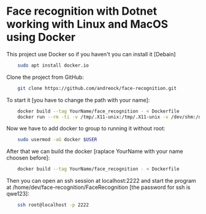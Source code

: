 # Face recognition with Dotnet working with Linux and MacOS using Docker

This project use Docker so if you haven't you can install it [Debain]

```bash
    sudo apt install docker.io
```

Clone the project from GitHub: 

```bash
    git clone https://github.com/andreock/face-recognition.git
```

To start it [you have to change the path with your name]:

```bash
    docker build --tag YourName/face_recognition - < Dockerfile
    docker run --rm -ti -v /tmp/.X11-unix:/tmp/.X11-unix -v /dev/shm:/dev/shm  --device /dev/dri --device=/dev/video0:/dev/video0 -e DISPLAY=:0 -p 2222:22 -v /dev/video0:/dev/video0 Andrae055/face_recognition
```

Now we have to add docker to group to running it without root:

```bash
    sudo usermod -aG docker $USER
```

After that we can build the docker [raplace YourName with your name choosen before]: 

```bash
    docker build --tag YourName/face_recognition - < Dockerfile
```

Then you can open an ssh session at localhost:2222 and start the program at /home/dev/face-recognition/FaceRecognition [the password for ssh is qwe123]: 

```bash
    ssh root@localhost -p 2222
```